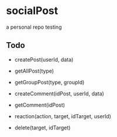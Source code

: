 # socialPost

a personal repo testing

## Todo

- createPost(userId, data)
- getAllPost(type)
- getGroupPost(type, groupId)

- createComment(idPost, userId, data)
- getComment(idPost)

- reaction(action, target, idTarget, userId)
- delete(target, idTarget)
